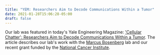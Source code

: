 ```yaml
---
title: "YEM: Researchers Aim to Decode Communications Within a Tumor"
date: 2021-01-28T15:06:28-05:00
draft: false
---
```


Our lab was featured in today's Yale Engineering Magazine:
['Cellular Chatter': Researchers Aim to Decode Communications Within a Tumor](https://medicine.yale.edu/news-article/30039/).
The article describes our lab's work with the [Marcus Bosenberg](https://medicine.yale.edu/profile/marcus_bosenberg/)
lab and our recent grant funded by the [National Cancer Institute](https://www.cancer.gov/).
